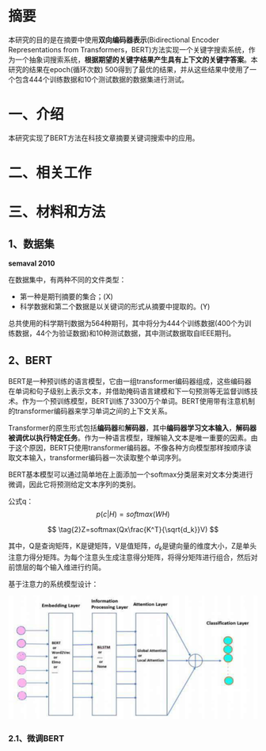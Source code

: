 # 摘要

本研究的目的是在摘要中使用**双向编码器表示**(Bidirectional Encoder Representations from Transformers，BERT)方法实现一个关键字搜索系统，作为一个抽象词搜索系统，**根据期望的关键字结果产生具有上下文的关键字答案**。本研究的结果在epoch(循环次数) 500得到了最优的结果，并从这些结果中使用了一个包含444个训练数据和10个测试数据的数据集进行测试。

# 一、介绍

本研究实现了BERT方法在科技文章摘要关键词搜索中的应用。

# 二、相关工作

# 三、材料和方法

## 1、数据集

**semaval 2010**

在数据集中，有两种不同的文件类型：

- 第一种是期刊摘要的集合；(X)
- 科学数据和第二个数据是以关键词的形式从摘要中提取的。(Y)

总共使用的科学期刊数据为564种期刊，其中将分为444个训练数据(400个为训练数据，44个为验证数据)和10种测试数据，其中测试数据取自IEEE期刊。

## 2、BERT

BERT是一种预训练的语言模型，它由一组transformer编码器组成，这些编码器在单词和句子级别上表示文本，并借助掩码语言建模和下一句预测等无监督训练技术。作为一个预训练模型，BERT训练了3300万个单词。BERT使用带有注意机制的transformer编码器来学习单词之间的上下文关系。

Transformer的原生形式包括**编码器**和**解码器**，其中**编码器学习文本输入**，**解码器被调优以执行特定任务**。作为一种语言模型，理解输入文本是唯一重要的因素。由于这个原因，BERT只使用transformer编码器。不像各种方向模型那样按顺序读取文本输入，transformer编码器一次读取整个单词序列。

BERT基本模型可以通过简单地在上面添加一个softmax分类层来对文本分类进行微调，因此它将预测给定文本序列的类别。

公式q：
$$
\tag{1}p(c|H)=softmax(WH)
$$

$$
\tag{2}Z=softmax(Qx\frac{K^T}{\sqrt{d_k}}V)
$$

其中，Q是查询矩阵，K是键矩阵，V是值矩阵，$d_k$是键向量的维度大小，Z是单头注意力得分矩阵。为每个注意头生成注意得分矩阵，将得分矩阵进行组合，然后对前馈层的每个输入维进行约简。



基于注意力的系统模型设计：

![image-20230619145553594](https://raw.githubusercontent.com/1793925850/user-image/master/imgs/202306191455635.png)

### 2.1、微调BERT

